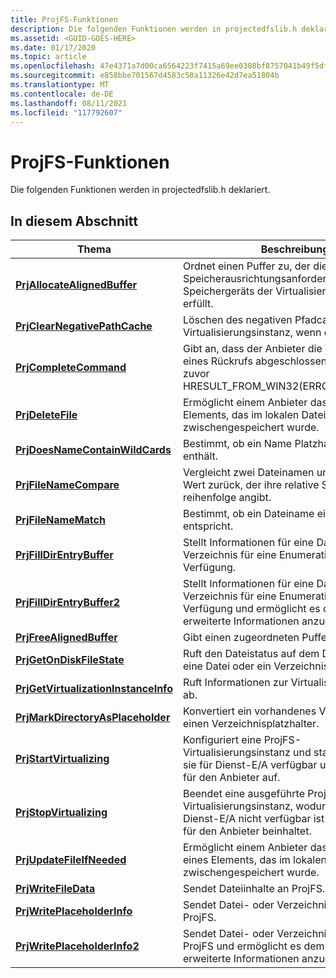 ```yaml
---
title: ProjFS-Funktionen
description: Die folgenden Funktionen werden in projectedfslib.h deklariert.
ms.assetid: <GUID-GOES-HERE>
ms.date: 01/17/2020
ms.topic: article
ms.openlocfilehash: 47e4371a7d00ca6564223f7415a69ee0308bf8757041b49f5df9f214e6c978b2
ms.sourcegitcommit: e858bbe701567d4583c50a11326e42d7ea51804b
ms.translationtype: MT
ms.contentlocale: de-DE
ms.lasthandoff: 08/11/2021
ms.locfileid: "117792607"
---
```

# <a name="projfs-functions"></a>ProjFS-Funktionen

Die folgenden Funktionen werden in projectedfslib.h deklariert.

## <a name="in-this-section"></a>In diesem Abschnitt

| Thema | Beschreibung |
|-|-|
| [**PrjAllocateAlignedBuffer**](/windows/win32/api/projectedfslib/nf-projectedfslib-prjallocatealignedbuffer) | Ordnet einen Puffer zu, der die Speicherausrichtungsanforderungen des Speichergeräts der Virtualisierungsinstanz erfüllt. |
| [**PrjClearNegativePathCache**](/windows/win32/api/projectedfslib/nf-projectedfslib-prjclearnegativepathcache) | Löschen des negativen Pfadcaches der Virtualisierungsinstanz, wenn er aktiv ist. |
| [**PrjCompleteCommand**](/windows/win32/api/projectedfslib/nf-projectedfslib-prjcompletecommand) | Gibt an, dass der Anbieter die Verarbeitung eines Rückrufs abgeschlossen hat, von dem er zuvor HRESULT_FROM_WIN32(ERROR_IO_PENDING). |
| [**PrjDeleteFile**](/windows/win32/api/projectedfslib/nf-projectedfslib-prjdeletefile) | Ermöglicht einem Anbieter das Löschen eines Elements, das im lokalen Dateisystem zwischengespeichert wurde. |
| [**PrjDoesNameContainWildCards**](/windows/win32/api/projectedfslib/nf-projectedfslib-prjdoesnamecontainwildcards) | Bestimmt, ob ein Name Platzhalterzeichen enthält. |
| [**PrjFileNameCompare**](/windows/win32/api/projectedfslib/nf-projectedfslib-prjfilenamecompare) | Vergleicht zwei Dateinamen und gibt einen Wert zurück, der ihre relative Sortierungsreihen reihenfolge angibt. |
| [**PrjFileNameMatch**](/windows/win32/api/projectedfslib/nf-projectedfslib-prjfilenamematch) | Bestimmt, ob ein Dateiname einem Suchmuster entspricht. |
| [**PrjFillDirEntryBuffer**](/windows/win32/api/projectedfslib/nf-projectedfslib-prjfilldirentrybuffer) | Stellt Informationen für eine Datei oder ein Verzeichnis für eine Enumeration zur Verfügung. |
| [**PrjFillDirEntryBuffer2**](/windows/win32/api/projectedfslib/nf-projectedfslib-prjfilldirentrybuffer2) | Stellt Informationen für eine Datei oder ein Verzeichnis für eine Enumeration zur Verfügung und ermöglicht es dem Aufrufer, erweiterte Informationen anzugeben. |
| [**PrjFreeAlignedBuffer**](/windows/win32/api/projectedfslib/nf-projectedfslib-prjfreealignedbuffer) | Gibt einen zugeordneten Puffer frei. |
| [**PrjGetOnDiskFileState**](/windows/win32/api/projectedfslib/nf-projectedfslib-prjgetondiskfilestate) | Ruft den Dateistatus auf dem Datenträger für eine Datei oder ein Verzeichnis ab. |
| [**PrjGetVirtualizationInstanceInfo**](/windows/win32/api/projectedfslib/nf-projectedfslib-prjgetvirtualizationinstanceinfo) | Ruft Informationen zur Virtualisierungsinstanz ab. |
| [**PrjMarkDirectoryAsPlaceholder**](/windows/win32/api/projectedfslib/nf-projectedfslib-prjmarkdirectoryasplaceholder) | Konvertiert ein vorhandenes Verzeichnis in einen Verzeichnisplatzhalter. |
| [**PrjStartVirtualizing**](/windows/win32/api/projectedfslib/nf-projectedfslib-prjstartvirtualizing) | Konfiguriert eine ProjFS-Virtualisierungsinstanz und startet sie, macht sie für Dienst-E/A verfügbar und ruft Rückrufe für den Anbieter auf. |
| [**PrjStopVirtualizing**](/windows/win32/api/projectedfslib/nf-projectedfslib-prjstopvirtualizing) | Beendet eine ausgeführte ProjFS-Virtualisierungsinstanz, wodurch sie für Die Dienst-E/A nicht verfügbar ist oder Rückrufe für den Anbieter beinhaltet. |
| [**PrjUpdateFileIfNeeded**](/windows/win32/api/projectedfslib/nf-projectedfslib-prjupdatefileifneeded) | Ermöglicht einem Anbieter das Aktualisieren eines Elements, das im lokalen Dateisystem zwischengespeichert wurde. |
| [**PrjWriteFileData**](/windows/win32/api/projectedfslib/nf-projectedfslib-prjwritefiledata) | Sendet Dateiinhalte an ProjFS. |
| [**PrjWritePlaceholderInfo**](/windows/win32/api/projectedfslib/nf-projectedfslib-prjwriteplaceholderinfo) | Sendet Datei- oder Verzeichnismetadaten an ProjFS. |
| [**PrjWritePlaceholderInfo2**](/windows/win32/api/projectedfslib/nf-projectedfslib-prjwriteplaceholderinfo2) | Sendet Datei- oder Verzeichnismetadaten an ProjFS und ermöglicht es dem Aufrufer, erweiterte Informationen anzugeben. |
